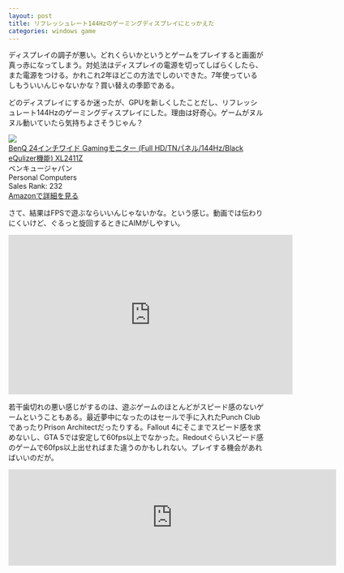 ```yaml
---
layout: post
title: リフレッシュレート144Hzのゲーミングディスプレイにとっかえた
categories: windows game
---
```


ディスプレイの調子が悪い。どれくらいかというとゲームをプレイすると画面が真っ赤になってしまう。対処法はディスプレイの電源を切ってしばらくしたら、また電源をつける。かれこれ2年ほどこの方法でしのいできた。7年使っているしもういいんじゃないかな？買い替えの季節である。

どのディスプレイにするか迷ったが、GPUを新しくしたことだし、リフレッシュレート144Hzのゲーミングディスプレイにした。理由は好奇心。ゲームがヌルヌル動いていたら気持ちよさそうじゃん？

<div class="amazon-block"><div class="image"><a href="http://www.amazon.co.jp/exec/obidos/ASIN/B00J2GJB8U/count_0-22" target="_blank"><img src="http://ecx.images-amazon.com/images/I/51VmhYu234L.jpg" /></a></div><div class="title"><a href="http://www.amazon.co.jp/exec/obidos/ASIN/B00J2GJB8U/count_0-22" target="_blank">BenQ 24インチワイド Gamingモニター (Full HD/TNパネル/144Hz/Black eQulizer機能) XL2411Z</a></div><div class="label">ベンキュージャパン</div><div class="binding">Personal Computers</div><div class="rank">Sales Rank: 232</div><a class="link" href="http://www.amazon.co.jp/exec/obidos/ASIN/B00J2GJB8U/count_0-22">Amazonで詳細を見る</a></div>

さて、結果はFPSで遊ぶならいいんじゃないかな。という感じ。動画では伝わりにくいけど、ぐるっと旋回するときにAIMがしやすい。

<div class="videoplayer">
<iframe width="560" height="315" src="https://www.youtube.com/embed/wBWpqJEwMjI" frameborder="0" allowfullscreen></iframe>
</div>

若干歯切れの悪い感じがするのは、遊ぶゲームのほとんどがスピード感のないゲームということもある。最近夢中になったのはセールで手に入れたPunch ClubであったりPrison Architectだったりする。Fallout 4にそこまでスピード感を求めないし、GTA 5では安定して60fps以上でなかった。Redoutぐらいスピード感のゲームで60fps以上出せればまた違うのかもしれない。プレイする機会があればいいのだが。

<iframe src="http://store.steampowered.com/widget/517710/" frameborder="0" width="646" height="190"></iframe>
